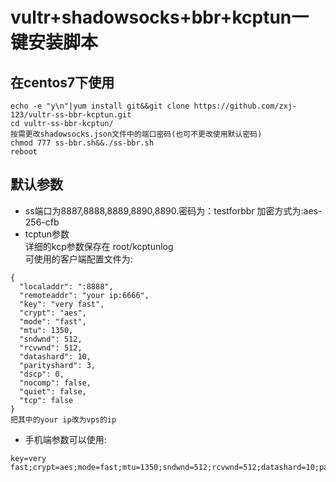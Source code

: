 # vultr+shadowsocks+bbr+kcptun一键安装脚本

## 在centos7下使用

```
echo -e "y\n"|yum install git&&git clone https://github.com/zxj-123/vultr-ss-bbr-kcptun.git
cd vultr-ss-bbr-kcptun/
按需更改shadowsocks.json文件中的端口密码(也可不更改使用默认密码)
chmod 777 ss-bbr.sh&&./ss-bbr.sh
reboot
```

## 默认参数  
- ss端口为8887,8888,8889,8890,8890.密码为：testforbbr  加密方式为:aes-256-cfb  
- tcptun参数  
详细的kcp参数保存在 root/kcptunlog  
可使用的客户端配置文件为:  
```
{  
  "localaddr": ":8888",
  "remoteaddr": "your ip:6666",
  "key": "very fast",
  "crypt": "aes",
  "mode": "fast",
  "mtu": 1350,
  "sndwnd": 512,
  "rcvwnd": 512,
  "datashard": 10,
  "parityshard": 3,
  "dscp": 0,
  "nocomp": false,
  "quiet": false,
  "tcp": false
}  
把其中的your ip改为vps的ip
```
- 手机端参数可以使用:  
```
key=very fast;crypt=aes;mode=fast;mtu=1350;sndwnd=512;rcvwnd=512;datashard=10;parityshard=3;dscp=0
```
